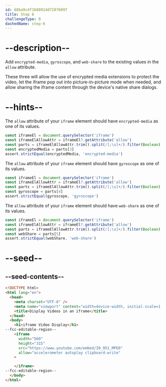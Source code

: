 ```yaml
---
id: 68ba9c4f1688914d72876097
title: Step 6
challengeType: 0
dashedName: step-6
---
```


# --description--

Add `encrypted-media`, `gyroscope`, and `web-share` to the existing values in the `allow` attribute.

These three will allow the use of encrypted media extensions to protect the video, let the iframe pop out into picture-in-picture mode when needed, and allow sharing the iframe content through the device's native share dialogs. 

# --hints--

The `allow` attribute of your `iframe` element should have `encrypted-media` as one of its values.

```js
const iframeEl = document.querySelector('iframe')
const iframeElAllowAttr = iframeEl?.getAttribute('allow')
const parts = iframeElAllowAttr.trim().split(/[;\s]+/).filter(Boolean)
const encryptedMedia = parts[3]
assert.strictEqual(encryptedMedia, 'encrypted-media')
```

The `allow` attribute of your `iframe` element should have `gyroscope` as one of its values.

```js
const iframeEl = document.querySelector('iframe')
const iframeElAllowAttr = iframeEl?.getAttribute('allow')
const parts = iframeElAllowAttr.trim().split(/[;\s]+/).filter(Boolean)
const gyroscope = parts[4]
assert.strictEqual(gyroscope, 'gyroscope')
```

The `allow` attribute of your `iframe` element should have `web-share` as one of its values.

```js
const iframeEl = document.querySelector('iframe')
const iframeElAllowAttr = iframeEl?.getAttribute('allow')
const parts = iframeElAllowAttr.trim().split(/[;\s]+/).filter(Boolean)
const webShare = parts[5]
assert.strictEqual(webShare, 'web-share')
```

# --seed--

## --seed-contents--

```html
<!DOCTYPE html>
<html lang="en">
  <head>
    <meta charset="UTF-8" />
    <meta name="viewport" content="width=device-width, initial-scale=1.0" />
    <title>Display Videos in an iframe</title>
  </head>
  <body>
    <h1>iframe Video Display</h1>
--fcc-editable-region--
    <iframe
      width="560"
      height="315"
      src="https://www.youtube.com/embed/I0_951_MPE0"
      allow="accelerometer autoplay clipboard-write"
    >

    </iframe>
--fcc-editable-region--
  </body>
</html>
```
